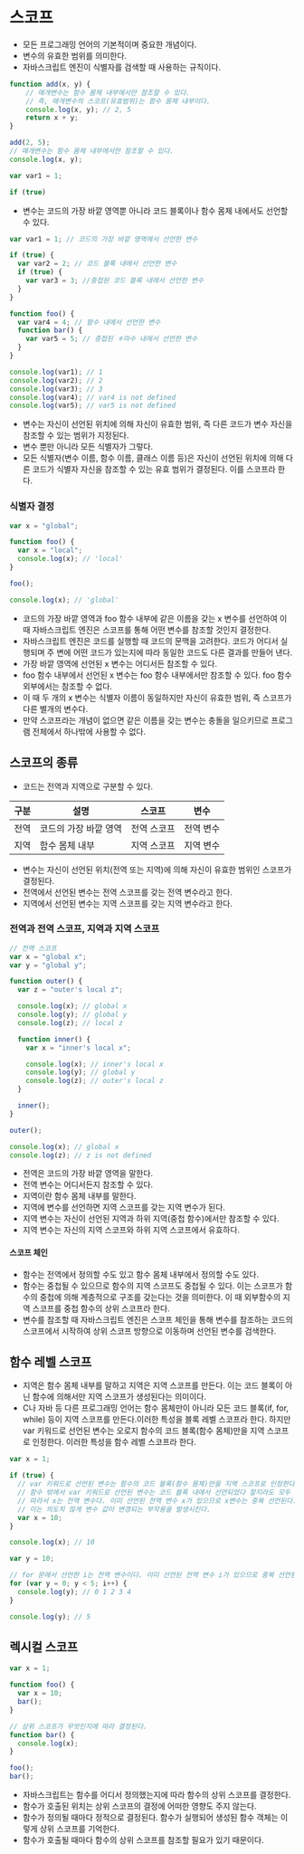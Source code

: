 # 스코프

- 모든 프로그래밍 언어의 기본적이며 중요한 개념이다.
- 변수의 유효한 범위를 의미한다.
- 자바스크립트 엔진이 식별자를 검색할 때 사용하는 규칙이다.

```javascript
function add(x, y) {
    // 매개변수는 함수 몸체 내부에서만 참조할 수 있다.
    // 즉, 매개변수의 스코프(유효범위)는 함수 몸체 내부이다.
    console.log(x, y); // 2, 5
    return x + y;
}

add(2, 5);
// 매개변수는 함수 몸체 내부에서만 참조할 수 있다.
console.log(x, y);

var var1 = 1;

if (true)
```

- 변수는 코드의 가장 바깥 영역뿐 아니라 코드 블록이나 함수 몸체 내에서도 선언할 수 있다.

```javascript
var var1 = 1; // 코드의 가장 바깥 영역에서 선언한 변수

if (true) {
  var var2 = 2; // 코드 블록 내에서 선언한 변수
  if (true) {
    var var3 = 3; //중첩된 코드 블록 내에서 선언한 변수
  }
}

function foo() {
  var var4 = 4; // 함수 내에서 선언한 변수
  function bar() {
    var var5 = 5; // 중첩된 ㅎ마수 내에서 선언한 변수
  }
}

console.log(var1); // 1
console.log(var2); // 2
console.log(var3); // 3
console.log(var4); // var4 is not defined
console.log(var5); // var5 is not defined
```

- 변수는 자신이 선언된 위치에 의해 자신이 유효한 범위, 즉 다른 코드가 변수 자신을 참조할 수 있는 범위가 지정된다.
- 변수 뿐만 아니라 모든 식별자가 그렇다.
- 모든 식별자(변수 이름, 함수 이름, 클래스 이름 등)은 자신이 선언된 위치에 의해 다른 코드가 식별자 자신을 참조할 수 있는 유효 범위가 결정된다. 이를 스코프라 한다.

### 식별자 결정

```javascript
var x = "global";

function foo() {
  var x = "local";
  console.log(x); // 'local'
}

foo();

console.log(x); // 'global'
```

- 코드의 가장 바깥 영역과 foo 함수 내부에 같은 이름을 갖는 x 변수를 선언하여 이 때 자바스크립트 엔진은 스코프를 통해 어떤 변수를 참조할 것인지 결정한다.
- 자바스크립트 엔진은 코드를 실행할 때 코드의 문맥을 고려한다. 코드가 어디서 실행되며 주 변에 어떤 코드가 있는지에 따라 동일한 코드도 다른 결과를 만들어 낸다.
- 가장 바깥 영역에 선언된 x 변수는 어디서든 참조할 수 있다.
- foo 함수 내부에서 선언된 x 변수는 foo 함수 내부에서만 참조할 수 있다. foo 함수 외부에서는 참조할 수 없다.
- 이 때 두 개의 x 변수는 식별자 이름이 동일하지만 자신이 유효한 범위, 즉 스코프가 다른 별개의 변수다.
- 만약 스코프라는 개념이 없으면 같은 이름을 갖는 변수는 충돌을 일으키므로 프로그램 전체에서 하나밖에 사용할 수 없다.

## 스코프의 종류

- 코드는 전역과 지역으로 구분할 수 있다.

| 구분 | 설명                  | 스코프      | 변수      |
| ---- | --------------------- | ----------- | --------- |
| 전역 | 코드의 가장 바깥 영역 | 전역 스코프 | 전역 변수 |
| 지역 | 함수 몸체 내부        | 지역 스코프 | 지역 변수 |

- 변수는 자신이 선언된 위치(전역 또는 지역)에 의해 자신이 유효한 범위인 스코프가 결정된다.
- 전역에서 선언된 변수는 전역 스코프를 갖는 전역 변수라고 한다.
- 지역에서 선언된 변수는 지역 스코프를 갖는 지역 변수라고 한다.

### 전역과 전역 스코프, 지역과 지역 스코프

```javascript
// 전역 스코프
var x = "global x";
var y = "global y";

function outer() {
  var z = "outer's local z";

  console.log(x); // global x
  console.log(y); // global y
  console.log(z); // local z

  function inner() {
    var x = "inner's local x";

    console.log(x); // inner's local x
    console.log(y); // global y
    console.log(z); // outer's local z
  }

  inner();
}

outer();

console.log(x); // global x
console.log(z); // z is not defined
```

- 전역은 코드의 가장 바깥 영역을 말한다.
- 전역 변수는 어디서든지 참조할 수 있다.
- 지역이란 함수 몸체 내부를 말한다.
- 지역에 변수를 선언하면 지역 스코프를 갖는 지역 변수가 된다.
- 지역 변수는 자신이 선언된 지역과 하위 지역(중첩 함수)에서만 참조할 수 있다.
- 지역 변수는 자신의 지역 스코프와 하위 지역 스코프에서 유효하다.

#### 스코프 체인

- 함수는 전역에서 정의할 수도 있고 함수 몸체 내부에서 정의할 수도 있다.
- 함수는 중첩될 수 있으므로 함수의 지역 스코프도 중첩될 수 있다. 이는 스코프가 함수의 중첩에 의해 계층적으로 구조를 갖는다는 것을 의미한다. 이 때 외부함수의 지역 스코프를 중첩 함수의 상위 스코프라 한다.
- 변수를 참조할 때 자바스크립트 엔진은 스코프 체인을 통해 변수를 참조하는 코드의 스코프에서 시작하여 상위 스코프 방향으로 이동하며 선언된 변수를 검색한다.

## 함수 레벨 스코프

- 지역은 함수 몸체 내부를 말하고 지역은 지역 스코프를 만든다. 이는 코드 블록이 아닌 함수에 의해서만 지역 스코프가 생성된다는 의미이다.
- C나 자바 등 다른 프로그래밍 언어는 함수 몸체만이 아니라 모든 코드 블록(if, for, while) 등이 지역 스코프를 만든다.이러한 특성을 블록 레벨 스코프라 한다. 하지만 var 키워드로 선언된 변수는 오로지 함수의 코드 블록(함수 몸체)만을 지역 스코프로 인정한다. 이러한 특성을 함수 레벨 스코프라 한다.

```javascript
var x = 1;

if (true) {
  // var 키워드로 선언된 변수는 함수의 코드 블록(함수 몸체)만을 지역 스코프로 인정한다.
  // 함수 밖에서 var 키워드로 선언된 변수는 코드 블록 내에서 선언되었다 할지라도 모두 전역 변수다.
  // 따라서 x는 전역 변수다. 이미 선언된 전역 변수 x가 있으므로 x변수는 중복 선언된다.
  // 이는 의도치 않게 변수 값이 변경되는 부작용을 발생시킨다.
  var x = 10;
}

console.log(x); // 10

var y = 10;

// for 문에서 선언한 i는 전역 변수이다. 이미 선언된 전역 변수 i가 있으므로 중복 선언된다.
for (var y = 0; y < 5; i++) {
  console.log(y); // 0 1 2 3 4
}

console.log(y); // 5
```

## 렉시컬 스코프

```javascript
var x = 1;

function foo() {
  var x = 10;
  bar();
}

// 상위 스코프가 무엇인지에 따라 결정된다.
function bar() {
  console.log(x);
}

foo();
bar();
```

- 자바스크립트는 함수를 어디서 정의했는지에 따라 함수의 상위 스코프를 결정한다.
- 함수가 호출된 위치는 상위 스코프의 결정에 어떠한 영향도 주지 않는다.
- 함수가 정의될 때마다 정적으로 결정된다. 함수가 실행되어 생성된 함수 객체는 이렇게 상위 스코프를 기억한다.
- 함수가 호출될 때마다 함수의 상위 스코프를 참조할 필요가 있기 때문이다.
